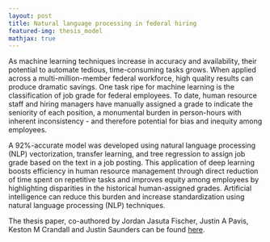 ```yaml
---
layout: post
title: Natural language processing in federal hiring
featured-img: thesis_model
mathjax: true
---
```


As machine learning techniques increase in accuracy and availability, their potential to automate tedious, time-consuming tasks grows. When applied across a multi-million-member federal workforce, high quality results can produce dramatic savings. One task ripe for machine learning is the classification of job grade for federal employees. To date, human resource staff and hiring managers have manually assigned a grade to indicate the seniority of each position, a monumental burden in person-hours with inherent inconsistency - and therefore potential for bias and inequity among employees.

A 92%-accurate model was developed using natural language processing (NLP) vectorization, transfer learning, and tree regression to assign job grade based on the text in a job posting. This application of deep learning boosts efficiency in human resource management through direct reduction of time spent on repetitive tasks and improves equity among employees by highlighting disparities in the historical human-assigned grades.
Artificial intelligence can reduce this burden and increase standardization using natural
language processing (NLP) techniques.

The thesis paper, co-authored by Jordan Jasuta Fischer, Justin A Pavis, Keston M Crandall and Justin Saunders can be found [here]({{site.baseurl}}/assets/img/posts/Machine_Learning_in_Federal_Hiring_MSBA_Thesis.pdf).
